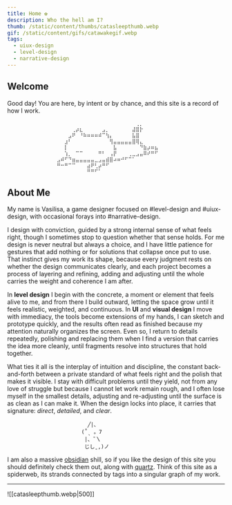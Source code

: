 ```yaml
---
title: Home ✿
description: Who the hell am I?
thumb: /static/content/thumbs/catasleepthumb.webp
gif: /static/content/gifs/catawakegif.webp
tags:
  - uiux-design
  - level-design
  - narrative-design
---
```

## **Welcome**

<span id="greeting">Good day!</span> You are here, by intent or by chance, and this site is a record of how I work.

```
				⠀⠀⠀⠀⠀⠀⠀⠀⠀⠀⠀⠀⠀⠀⠀⠀⠀⠀⠀⠀⠀⢀⡀⠀⠀⠀⠀
				⠀⠀⠀⠀⢀⡴⣆⠀⠀⠀⠀⠀⣠⡀⠀⠀⠀⠀⠀⠀⣼⣿⡗⠀⠀⠀⠀   
				⠀⠀⠀⣠⠟⠀⠘⠷⠶⠶⠶⠾⠉⢳⡄⠀⠀⠀⠀⠀⣧⣿⠀⠀⠀⠀⠀
				⠀⠀⣰⠃⠀⠀⠀⠀⠀⠀⠀⠀⠀⠀⢻⣤⣤⣤⣤⣤⣿⢿⣄⠀⠀⠀⠀
				⠀⠀⡇⠀⠀⠀⠀⠀⠀⠀⠀⠀⠀⠀⠀⣧⠀⠀⠀⠀⠀⠀⠙⣷⡴⠶⣦
				⠀⠀⢱⡀⠀⠉⠉⠀⠀⠀⠀⠛⠃⠀⢠⡟⠀⠀⠀⢀⣀⣠⣤⠿⠞⠛⠋
				⣠⠾⠋⠙⣶⣤⣤⣤⣤⣤⣀⣠⣤⣾⣿⠴⠶⠚⠋⠉⠁⠀⠀⠀⠀⠀⠀
				⠛⠒⠛⠉⠉⠀⠀⠀⣴⠟⢃⡴⠛⠋⠀⠀⠀⠀⠀⠀⠀⠀⠀⠀⠀⠀⠀
				⠀⠀⠀⠀⠀⠀⠀⠀⠛⠛⠋⠁⠀⠀⠀⠀⠀⠀⠀⠀⠀⠀⠀⠀⠀⠀⠀
```

## **About Me**

My name is Vasilisa, a game designer focused on #level-design and #uiux-design, with occasional forays into #narrative-design.

I design with conviction, guided by a strong internal sense of what feels right, though I sometimes stop to question whether that sense holds. For me design is never neutral but always a choice, and I have little patience for gestures that add nothing or for solutions that collapse once put to use. That instinct gives my work its shape, because every judgment rests on whether the design communicates clearly, and each project becomes a process of layering and refining, adding and adjusting until the whole carries the weight and coherence I am after.

In **level design** I begin with the concrete, a moment or element that feels alive to me, and from there I build outward, letting the space grow until it feels realistic, weighted, and continuous. In **UI** and **visual design** I move with immediacy, the tools become extensions of my hands, I can sketch and prototype quickly, and the results often read as finished because my attention naturally organizes the screen. Even so, I return to details repeatedly, polishing and replacing them when I find a version that carries the idea more cleanly, until fragments resolve into structures that hold together.

What ties it all is the interplay of intuition and discipline, the constant back-and-forth between a private standard of what feels right and the polish that makes it visible. I stay with difficult problems until they yield, not from any love of struggle but because I cannot let work remain rough, and I often lose myself in the smallest details, adjusting and re-adjusting until the surface is as clean as I can make it. When the design locks into place, it carries that signature: *direct*, *detailed*, and *clear*.

```
						  ╱|、
						(˚ˎ 。7  
						 |、˜〵          
						 じしˍ,)ノ
```

I am also a massive [obsidian](https://obsidian.md) shill, so if you like the design of this site you should definitely check them out, along with [quartz](https://quartz.jzhao.xyz). Think of this site as a spiderweb, its strands connected by tags into a singular graph of my work.

---


![[catasleepthumb.webp|500]]